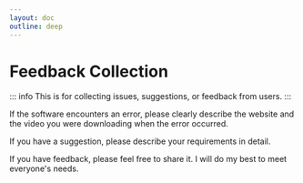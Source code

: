 ```yaml
---
layout: doc
outline: deep
---
```


# Feedback Collection

::: info
This is for collecting issues, suggestions, or feedback from users.
:::

If the software encounters an error, please clearly describe the website and the video you were downloading when the error occurred.

If you have a suggestion, please describe your requirements in detail.

If you have feedback, please feel free to share it. I will do my best to meet everyone's needs.
